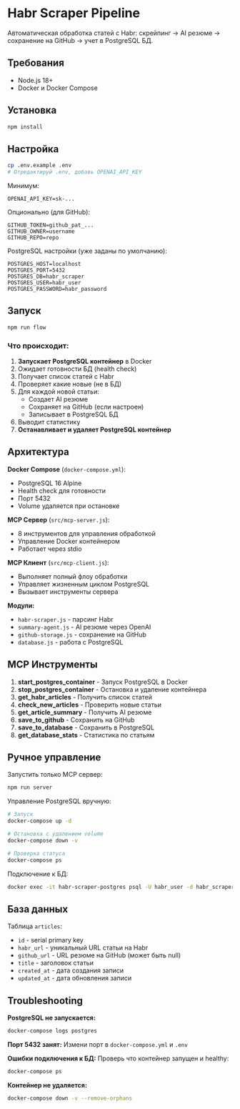 # Habr Scraper Pipeline

Автоматическая обработка статей с Habr: скрейпинг → AI резюме → сохранение на GitHub → учет в PostgreSQL БД.

## Требования

- Node.js 18+
- Docker и Docker Compose

## Установка

```bash
npm install
```

## Настройка

```bash
cp .env.example .env
# Отредактируй .env, добавь OPENAI_API_KEY
```

Минимум:
```env
OPENAI_API_KEY=sk-...
```

Опционально (для GitHub):
```env
GITHUB_TOKEN=github_pat_...
GITHUB_OWNER=username
GITHUB_REPO=repo
```

PostgreSQL настройки (уже заданы по умолчанию):
```env
POSTGRES_HOST=localhost
POSTGRES_PORT=5432
POSTGRES_DB=habr_scraper
POSTGRES_USER=habr_user
POSTGRES_PASSWORD=habr_password
```

## Запуск

```bash
npm run flow
```

### Что происходит:

1. **Запускает PostgreSQL контейнер** в Docker
2. Ожидает готовности БД (health check)
3. Получает список статей с Habr
4. Проверяет какие новые (не в БД)
5. Для каждой новой статьи:
   - Создает AI резюме
   - Сохраняет на GitHub (если настроен)
   - Записывает в PostgreSQL БД
6. Выводит статистику
7. **Останавливает и удаляет PostgreSQL контейнер**

## Архитектура

**Docker Compose** (`docker-compose.yml`):
- PostgreSQL 16 Alpine
- Health check для готовности
- Порт 5432
- Volume удаляется при остановке

**MCP Сервер** (`src/mcp-server.js`):
- 8 инструментов для управления обработкой
- Управление Docker контейнером
- Работает через stdio

**MCP Клиент** (`src/mcp-client.js`):
- Выполняет полный флоу обработки
- Управляет жизненным циклом PostgreSQL
- Вызывает инструменты сервера

**Модули:**
- `habr-scraper.js` - парсинг Habr
- `summary-agent.js` - AI резюме через OpenAI
- `github-storage.js` - сохранение на GitHub
- `database.js` - работа с PostgreSQL

## MCP Инструменты

1. **start_postgres_container** - Запуск PostgreSQL в Docker
2. **stop_postgres_container** - Остановка и удаление контейнера
3. **get_habr_articles** - Получить список статей
4. **check_new_articles** - Проверить новые статьи
5. **get_article_summary** - Получить AI резюме
6. **save_to_github** - Сохранить на GitHub
7. **save_to_database** - Сохранить в PostgreSQL
8. **get_database_stats** - Статистика по статьям

## Ручное управление

Запустить только MCP сервер:
```bash
npm run server
```

Управление PostgreSQL вручную:
```bash
# Запуск
docker-compose up -d

# Остановка с удалением volume
docker-compose down -v

# Проверка статуса
docker-compose ps
```

Подключение к БД:
```bash
docker exec -it habr-scraper-postgres psql -U habr_user -d habr_scraper
```

## База данных

Таблица `articles`:
- `id` - serial primary key
- `habr_url` - уникальный URL статьи на Habr
- `github_url` - URL резюме на GitHub (может быть null)
- `title` - заголовок статьи
- `created_at` - дата создания записи
- `updated_at` - дата обновления записи

## Troubleshooting

**PostgreSQL не запускается:**
```bash
docker-compose logs postgres
```

**Порт 5432 занят:**
Измени порт в `docker-compose.yml` и `.env`

**Ошибки подключения к БД:**
Проверь что контейнер запущен и healthy:
```bash
docker-compose ps
```

**Контейнер не удаляется:**
```bash
docker-compose down -v --remove-orphans
```
